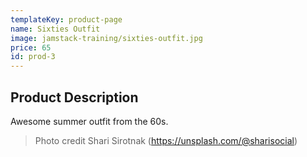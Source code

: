 ```yaml
---
templateKey: product-page
name: Sixties Outfit
image: jamstack-training/sixties-outfit.jpg
price: 65
id: prod-3
---
```


## Product Description

Awesome summer outfit from the 60s.

> Photo credit Shari Sirotnak (https://unsplash.com/@sharisocial)